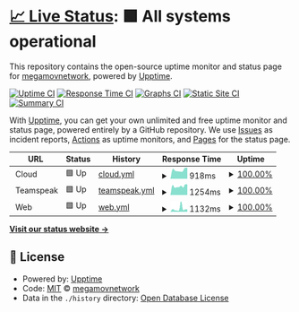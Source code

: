 # [📈 Live Status](https://status.megamov.fr): <!--live status--> **🟩 All systems operational**

This repository contains the open-source uptime monitor and status page for [megamovnetwork](https://status.megamov.fr), powered by [Upptime](https://github.com/upptime/upptime).

[![Uptime CI](https://github.com/megamovnetwork/upptime/workflows/Uptime%20CI/badge.svg)](https://github.com/megamovnetwork/upptime/actions?query=workflow%3A%22Uptime+CI%22)
[![Response Time CI](https://github.com/megamovnetwork/upptime/workflows/Response%20Time%20CI/badge.svg)](https://github.com/megamovnetwork/upptime/actions?query=workflow%3A%22Response+Time+CI%22)
[![Graphs CI](https://github.com/megamovnetwork/upptime/workflows/Graphs%20CI/badge.svg)](https://github.com/megamovnetwork/upptime/actions?query=workflow%3A%22Graphs+CI%22)
[![Static Site CI](https://github.com/megamovnetwork/upptime/workflows/Static%20Site%20CI/badge.svg)](https://github.com/megamovnetwork/upptime/actions?query=workflow%3A%22Static+Site+CI%22)
[![Summary CI](https://github.com/megamovnetwork/upptime/workflows/Summary%20CI/badge.svg)](https://github.com/megamovnetwork/upptime/actions?query=workflow%3A%22Summary+CI%22)

With [Upptime](https://upptime.js.org), you can get your own unlimited and free uptime monitor and status page, powered entirely by a GitHub repository. We use [Issues](https://github.com/megamovnetwork/upptime/issues) as incident reports, [Actions](https://github.com/megamovnetwork/upptime/actions) as uptime monitors, and [Pages](https://status.megamov.fr) for the status page.

<!--start: status pages-->
<!-- This summary is generated by Upptime (https://github.com/upptime/upptime) -->
<!-- Do not edit this manually, your changes will be overwritten -->
<!-- prettier-ignore -->
| URL | Status | History | Response Time | Uptime |
| --- | ------ | ------- | ------------- | ------ |
| <img alt="" src="https://favicons.githubusercontent.com/null" height="13"> Cloud | 🟩 Up | [cloud.yml](https://github.com/megamovnetwork/upptime/commits/HEAD/history/cloud.yml) | <details><summary><img alt="Response time graph" src="./graphs/cloud/response-time-week.png" height="20"> 918ms</summary><br><a href="https://status.megamov.fr/history/cloud"><img alt="Response time 1226" src="https://img.shields.io/endpoint?url=https%3A%2F%2Fraw.githubusercontent.com%2Fmegamovnetwork%2Fupptime%2FHEAD%2Fapi%2Fcloud%2Fresponse-time.json"></a><br><a href="https://status.megamov.fr/history/cloud"><img alt="24-hour response time 1016" src="https://img.shields.io/endpoint?url=https%3A%2F%2Fraw.githubusercontent.com%2Fmegamovnetwork%2Fupptime%2FHEAD%2Fapi%2Fcloud%2Fresponse-time-day.json"></a><br><a href="https://status.megamov.fr/history/cloud"><img alt="7-day response time 918" src="https://img.shields.io/endpoint?url=https%3A%2F%2Fraw.githubusercontent.com%2Fmegamovnetwork%2Fupptime%2FHEAD%2Fapi%2Fcloud%2Fresponse-time-week.json"></a><br><a href="https://status.megamov.fr/history/cloud"><img alt="30-day response time 970" src="https://img.shields.io/endpoint?url=https%3A%2F%2Fraw.githubusercontent.com%2Fmegamovnetwork%2Fupptime%2FHEAD%2Fapi%2Fcloud%2Fresponse-time-month.json"></a><br><a href="https://status.megamov.fr/history/cloud"><img alt="1-year response time 1226" src="https://img.shields.io/endpoint?url=https%3A%2F%2Fraw.githubusercontent.com%2Fmegamovnetwork%2Fupptime%2FHEAD%2Fapi%2Fcloud%2Fresponse-time-year.json"></a></details> | <details><summary><a href="https://status.megamov.fr/history/cloud">100.00%</a></summary><a href="https://status.megamov.fr/history/cloud"><img alt="All-time uptime 99.97%" src="https://img.shields.io/endpoint?url=https%3A%2F%2Fraw.githubusercontent.com%2Fmegamovnetwork%2Fupptime%2FHEAD%2Fapi%2Fcloud%2Fuptime.json"></a><br><a href="https://status.megamov.fr/history/cloud"><img alt="24-hour uptime 100.00%" src="https://img.shields.io/endpoint?url=https%3A%2F%2Fraw.githubusercontent.com%2Fmegamovnetwork%2Fupptime%2FHEAD%2Fapi%2Fcloud%2Fuptime-day.json"></a><br><a href="https://status.megamov.fr/history/cloud"><img alt="7-day uptime 100.00%" src="https://img.shields.io/endpoint?url=https%3A%2F%2Fraw.githubusercontent.com%2Fmegamovnetwork%2Fupptime%2FHEAD%2Fapi%2Fcloud%2Fuptime-week.json"></a><br><a href="https://status.megamov.fr/history/cloud"><img alt="30-day uptime 100.00%" src="https://img.shields.io/endpoint?url=https%3A%2F%2Fraw.githubusercontent.com%2Fmegamovnetwork%2Fupptime%2FHEAD%2Fapi%2Fcloud%2Fuptime-month.json"></a><br><a href="https://status.megamov.fr/history/cloud"><img alt="1-year uptime 99.97%" src="https://img.shields.io/endpoint?url=https%3A%2F%2Fraw.githubusercontent.com%2Fmegamovnetwork%2Fupptime%2FHEAD%2Fapi%2Fcloud%2Fuptime-year.json"></a></details>
| <img alt="" src="https://favicons.githubusercontent.com/null" height="13"> Teamspeak | 🟩 Up | [teamspeak.yml](https://github.com/megamovnetwork/upptime/commits/HEAD/history/teamspeak.yml) | <details><summary><img alt="Response time graph" src="./graphs/teamspeak/response-time-week.png" height="20"> 1254ms</summary><br><a href="https://status.megamov.fr/history/teamspeak"><img alt="Response time 1431" src="https://img.shields.io/endpoint?url=https%3A%2F%2Fraw.githubusercontent.com%2Fmegamovnetwork%2Fupptime%2FHEAD%2Fapi%2Fteamspeak%2Fresponse-time.json"></a><br><a href="https://status.megamov.fr/history/teamspeak"><img alt="24-hour response time 1492" src="https://img.shields.io/endpoint?url=https%3A%2F%2Fraw.githubusercontent.com%2Fmegamovnetwork%2Fupptime%2FHEAD%2Fapi%2Fteamspeak%2Fresponse-time-day.json"></a><br><a href="https://status.megamov.fr/history/teamspeak"><img alt="7-day response time 1254" src="https://img.shields.io/endpoint?url=https%3A%2F%2Fraw.githubusercontent.com%2Fmegamovnetwork%2Fupptime%2FHEAD%2Fapi%2Fteamspeak%2Fresponse-time-week.json"></a><br><a href="https://status.megamov.fr/history/teamspeak"><img alt="30-day response time 1240" src="https://img.shields.io/endpoint?url=https%3A%2F%2Fraw.githubusercontent.com%2Fmegamovnetwork%2Fupptime%2FHEAD%2Fapi%2Fteamspeak%2Fresponse-time-month.json"></a><br><a href="https://status.megamov.fr/history/teamspeak"><img alt="1-year response time 1431" src="https://img.shields.io/endpoint?url=https%3A%2F%2Fraw.githubusercontent.com%2Fmegamovnetwork%2Fupptime%2FHEAD%2Fapi%2Fteamspeak%2Fresponse-time-year.json"></a></details> | <details><summary><a href="https://status.megamov.fr/history/teamspeak">100.00%</a></summary><a href="https://status.megamov.fr/history/teamspeak"><img alt="All-time uptime 99.81%" src="https://img.shields.io/endpoint?url=https%3A%2F%2Fraw.githubusercontent.com%2Fmegamovnetwork%2Fupptime%2FHEAD%2Fapi%2Fteamspeak%2Fuptime.json"></a><br><a href="https://status.megamov.fr/history/teamspeak"><img alt="24-hour uptime 100.00%" src="https://img.shields.io/endpoint?url=https%3A%2F%2Fraw.githubusercontent.com%2Fmegamovnetwork%2Fupptime%2FHEAD%2Fapi%2Fteamspeak%2Fuptime-day.json"></a><br><a href="https://status.megamov.fr/history/teamspeak"><img alt="7-day uptime 100.00%" src="https://img.shields.io/endpoint?url=https%3A%2F%2Fraw.githubusercontent.com%2Fmegamovnetwork%2Fupptime%2FHEAD%2Fapi%2Fteamspeak%2Fuptime-week.json"></a><br><a href="https://status.megamov.fr/history/teamspeak"><img alt="30-day uptime 100.00%" src="https://img.shields.io/endpoint?url=https%3A%2F%2Fraw.githubusercontent.com%2Fmegamovnetwork%2Fupptime%2FHEAD%2Fapi%2Fteamspeak%2Fuptime-month.json"></a><br><a href="https://status.megamov.fr/history/teamspeak"><img alt="1-year uptime 99.81%" src="https://img.shields.io/endpoint?url=https%3A%2F%2Fraw.githubusercontent.com%2Fmegamovnetwork%2Fupptime%2FHEAD%2Fapi%2Fteamspeak%2Fuptime-year.json"></a></details>
| <img alt="" src="https://favicons.githubusercontent.com/null" height="13"> Web | 🟩 Up | [web.yml](https://github.com/megamovnetwork/upptime/commits/HEAD/history/web.yml) | <details><summary><img alt="Response time graph" src="./graphs/web/response-time-week.png" height="20"> 1132ms</summary><br><a href="https://status.megamov.fr/history/web"><img alt="Response time 1272" src="https://img.shields.io/endpoint?url=https%3A%2F%2Fraw.githubusercontent.com%2Fmegamovnetwork%2Fupptime%2FHEAD%2Fapi%2Fweb%2Fresponse-time.json"></a><br><a href="https://status.megamov.fr/history/web"><img alt="24-hour response time 904" src="https://img.shields.io/endpoint?url=https%3A%2F%2Fraw.githubusercontent.com%2Fmegamovnetwork%2Fupptime%2FHEAD%2Fapi%2Fweb%2Fresponse-time-day.json"></a><br><a href="https://status.megamov.fr/history/web"><img alt="7-day response time 1132" src="https://img.shields.io/endpoint?url=https%3A%2F%2Fraw.githubusercontent.com%2Fmegamovnetwork%2Fupptime%2FHEAD%2Fapi%2Fweb%2Fresponse-time-week.json"></a><br><a href="https://status.megamov.fr/history/web"><img alt="30-day response time 997" src="https://img.shields.io/endpoint?url=https%3A%2F%2Fraw.githubusercontent.com%2Fmegamovnetwork%2Fupptime%2FHEAD%2Fapi%2Fweb%2Fresponse-time-month.json"></a><br><a href="https://status.megamov.fr/history/web"><img alt="1-year response time 1272" src="https://img.shields.io/endpoint?url=https%3A%2F%2Fraw.githubusercontent.com%2Fmegamovnetwork%2Fupptime%2FHEAD%2Fapi%2Fweb%2Fresponse-time-year.json"></a></details> | <details><summary><a href="https://status.megamov.fr/history/web">100.00%</a></summary><a href="https://status.megamov.fr/history/web"><img alt="All-time uptime 99.97%" src="https://img.shields.io/endpoint?url=https%3A%2F%2Fraw.githubusercontent.com%2Fmegamovnetwork%2Fupptime%2FHEAD%2Fapi%2Fweb%2Fuptime.json"></a><br><a href="https://status.megamov.fr/history/web"><img alt="24-hour uptime 100.00%" src="https://img.shields.io/endpoint?url=https%3A%2F%2Fraw.githubusercontent.com%2Fmegamovnetwork%2Fupptime%2FHEAD%2Fapi%2Fweb%2Fuptime-day.json"></a><br><a href="https://status.megamov.fr/history/web"><img alt="7-day uptime 100.00%" src="https://img.shields.io/endpoint?url=https%3A%2F%2Fraw.githubusercontent.com%2Fmegamovnetwork%2Fupptime%2FHEAD%2Fapi%2Fweb%2Fuptime-week.json"></a><br><a href="https://status.megamov.fr/history/web"><img alt="30-day uptime 100.00%" src="https://img.shields.io/endpoint?url=https%3A%2F%2Fraw.githubusercontent.com%2Fmegamovnetwork%2Fupptime%2FHEAD%2Fapi%2Fweb%2Fuptime-month.json"></a><br><a href="https://status.megamov.fr/history/web"><img alt="1-year uptime 99.97%" src="https://img.shields.io/endpoint?url=https%3A%2F%2Fraw.githubusercontent.com%2Fmegamovnetwork%2Fupptime%2FHEAD%2Fapi%2Fweb%2Fuptime-year.json"></a></details>

<!--end: status pages-->

[**Visit our status website →**](https://status.megamov.fr)

## 📄 License

- Powered by: [Upptime](https://github.com/upptime/upptime)
- Code: [MIT](./LICENSE) © [megamovnetwork](https://status.megamov.fr)
- Data in the `./history` directory: [Open Database License](https://opendatacommons.org/licenses/odbl/1-0/)
